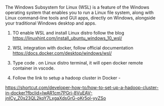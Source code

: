 
The Windows Subsystem for Linux (WSL) is a feature of the Windows operating system that enables you to run a Linux file system, 
along with Linux command-line tools and GUI apps, directly on Windows, alongside your traditional Windows desktop and apps.

1) TO enable WSL and install Linux distro follow the blog https://linuxhint.com/install_ubuntu_windows_10_wsl/

2) WSL integration with docker, follow official documentation https://docs.docker.com/desktop/windows/wsl/

3) Type code . on Linux distro terminal, it will open docker remote container in vscode.

4) Follow the link to setup a hadoop cluster in Docker -

https://shortcut.com/developer-how-to/how-to-set-up-a-hadoop-cluster-in-docker?fbclid=IwAR1cm7PGri-8VuEAV-jnICy_Z0s23QL2koY7LxgaXdsGrG-oKr5ol-yvZSo

